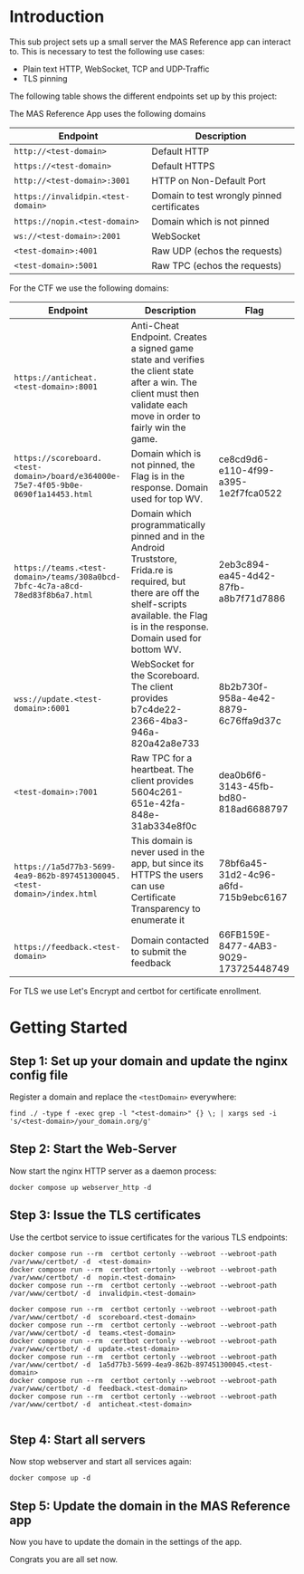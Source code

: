 # Introduction

This sub project sets up a small server the MAS Reference app can interact to. This is necessary to test the following use cases:

- Plain text HTTP, WebSocket, TCP and UDP-Traffic
- TLS pinning

The following table shows the different endpoints set up by this project:

The MAS Reference App uses the following domains

| Endpoint                                    | Description                                 |
| ------------------------------------------- | ------------------------------------------- |
| `http://<test-domain>`                      |  Default HTTP                               |
| `https://<test-domain>`                     |  Default HTTPS                              |
| `http://<test-domain>:3001`                 |  HTTP on Non-Default Port                   |
| `https://invalidpin.<test-domain>`          |  Domain to test wrongly pinned certificates | 
| `https://nopin.<test-domain>`               |  Domain which is not pinned                 | 
| `ws://<test-domain>:2001`                   |  WebSocket                                  |
| `<test-domain>:4001`                        |  Raw UDP (echos the requests)               |
| `<test-domain>:5001`                        |  Raw TPC (echos the requests)               |


For the CTF we use the following domains:

| Endpoint                       | Description                                                    |   Flag | 
| ------------------------------ | -------------------------------------------------------------- | ------- |
| `https://anticheat.<test-domain>:8001`  |  Anti-Cheat Endpoint. Creates a signed game state and verifies the client state after a win. The client must then validate each move in order to fairly win the game.|  <none> | 
| `https://scoreboard.<test-domain>/board/e364000e-75e7-4f05-9b0e-0690f1a14453.html`   |  Domain which is not pinned, the Flag is in the response. Domain used for top WV.     | ce8cd9d6-e110-4f99-a395-1e2f7fca0522 |
| `https://teams.<test-domain>/teams/308a0bcd-7bfc-4c7a-a8cd-78ed83f8b6a7.html`    |  Domain which programmatically pinned and in the Android Truststore, Frida.re is required, but there are off the shelf-scripts available. the Flag is in the response.   Domain used for bottom WV.        | 2eb3c894-ea45-4d42-87fb-a8b7f71d7886 |
| `wss://update.<test-domain>:6001`  |  WebSocket for the Scoreboard. The client provides b7c4de22-2366-4ba3-946a-820a42a8e733 | 8b2b730f-958a-4e42-8879-6c76ffa9d37c |
| `<test-domain>:7001`         |  Raw TPC for a heartbeat. The client provides 5604c261-651e-42fa-848e-31ab334e8f0c     | dea0b6f6-3143-45fb-bd80-818ad6688797 |
| `https://1a5d77b3-5699-4ea9-862b-897451300045.<test-domain>/index.html`   |  This domain is never used in the app, but since its HTTPS the users can use Certificate Transparency to enumerate it          | 78bf6a45-31d2-4c96-a6fd-715b9ebc6167 |
| `https://feedback.<test-domain>`  | Domain contacted to submit the feedback | 66FB159E-8477-4AB3-9029-173725448749 |



For TLS we use Let's Encrypt and certbot for certificate enrollment.

# Getting Started


## Step 1: Set up your domain and update the nginx config file

Register a domain and replace the `<testDomain>` everywhere:

``
find ./ -type f -exec grep -l "<test-domain>" {} \; | xargs sed -i 's/<test-domain>/your_domain.org/g'
``

## Step 2: Start the Web-Server

Now start the nginx HTTP server as a daemon process:

```
docker compose up webserver_http -d 
```


## Step 3: Issue the TLS certificates

Use the certbot service to issue certificates for the various TLS endpoints:

```
docker compose run --rm  certbot certonly --webroot --webroot-path /var/www/certbot/ -d  <test-domain>
docker compose run --rm  certbot certonly --webroot --webroot-path /var/www/certbot/ -d  nopin.<test-domain>
docker compose run --rm  certbot certonly --webroot --webroot-path /var/www/certbot/ -d  invalidpin.<test-domain>

docker compose run --rm  certbot certonly --webroot --webroot-path /var/www/certbot/ -d  scoreboard.<test-domain>
docker compose run --rm  certbot certonly --webroot --webroot-path /var/www/certbot/ -d  teams.<test-domain>
docker compose run --rm  certbot certonly --webroot --webroot-path /var/www/certbot/ -d  update.<test-domain>
docker compose run --rm  certbot certonly --webroot --webroot-path /var/www/certbot/ -d  1a5d77b3-5699-4ea9-862b-897451300045.<test-domain>
docker compose run --rm  certbot certonly --webroot --webroot-path /var/www/certbot/ -d  feedback.<test-domain>
docker compose run --rm  certbot certonly --webroot --webroot-path /var/www/certbot/ -d  anticheat.<test-domain>


```

## Step 4: Start all servers

Now stop webserver and start all services again:

```
docker compose up -d
```


## Step 5: Update the domain in the MAS Reference app

Now you have to update the domain in the settings of the app. 

Congrats you are all set now. 